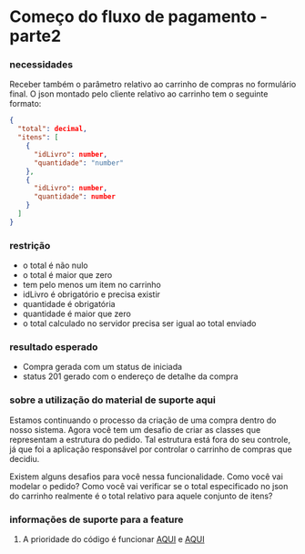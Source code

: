 
# Começo do fluxo de pagamento - parte2

### **necessidades**

Receber também o parâmetro relativo ao carrinho de compras no formulário final. O json montado pelo cliente relativo ao carrinho tem o seguinte formato:

```json
{
  "total": decimal,
  "itens": [
    {
      "idLivro": number,
      "quantidade": "number"
    },
    {
      "idLivro": number,
      "quantidade": number
    }
  ]
}
```

### **restrição**

- o total é não nulo
- o total é maior que zero
- tem pelo menos um item no carrinho
- idLivro é obrigatório e precisa existir
- quantidade é obrigatória
- quantidade é maior que zero
- o total calculado no servidor precisa ser igual ao total enviado

### **resultado esperado**

- Compra gerada com um status de iniciada
- status 201 gerado com o endereço de detalhe da compra

### sobre a utilização do material de suporte aqui

Estamos continuando o processo da criação de uma compra dentro do nosso sistema. Agora você tem um desafio de criar as classes que representam a estrutura do pedido. Tal estrutura está fora do seu controle, já que foi a aplicação responsável por controlar o carrinho de compras que decidiu.

Existem alguns desafios para você nessa funcionalidade. Como você vai modelar o pedido? Como você vai verificar se o total especificado no json do carrinho realmente é o total relativo para aquele conjunto de itens?

### **informações de suporte para a feature**

1. A prioridade do código é funcionar
   [AQUI](https://drive.google.com/file/d/1yZIhgjrV5HghcDSvIKmNaWF5FKAgcWS9/view?usp=sharing) e
   [AQUI](https://drive.google.com/file/d/10QO8jZJ2WTIJFCJ2-1iyQxAH7YmxiOX5/view?usp=sharing)
